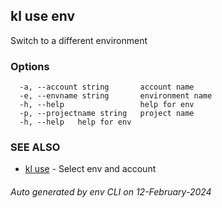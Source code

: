 ## kl use env

Switch to a different environment



### Options

```
  -a, --account string       account name
  -e, --envname string       environment name
  -h, --help                 help for env
  -p, --projectname string   project name
  -h, --help   help for env
```

### SEE ALSO

* [kl use](kl_use.md)  - Select env and account

###### Auto generated by env CLI on 12-February-2024
